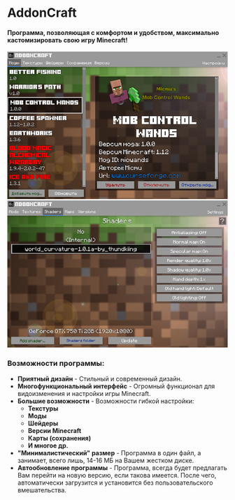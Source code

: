 # AddonCraft
#### Программа, позволяющая с комфортом и удобством, максимально кастомизировать свою игру **Minecraft**!
![Screenshot](docs/1.0/screenshot_1.png)
![Screenshot](docs/1.0/screenshot_2.png)

### Возможности программы:
- **Приятный дизайн** - Стильный и современный дизайн.
- **Многофункциональный интерфейс** - Огромный функционал для видоизменения и настройки игры Minecraft.
- **Большие возможности** - Возможности гибкой настройки:
    - **Текстуры**
    - **Моды**
    - **Шейдеры**
    - **Версии Minecraft**
    - **Карты (сохранения)**
    - **И многое др.**
- **"Минималистический" размер** - Программа в один файл, а занимает, всего лишь, 14-16 МБ на Вашем жестком диске.
- **Автообновление программы** - Программа, всегда будет предлагать Вам перейти на новую версию, если такова имеется. После чего, автоматически загрузится и установится без пользовательского вмешательства.
